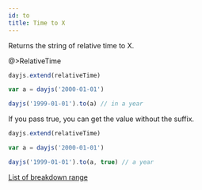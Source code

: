 ```yaml
---
id: to
title: Time to X 
---
```


Returns the string of relative time to X.

@>RelativeTime

```js
dayjs.extend(relativeTime)

var a = dayjs('2000-01-01')

dayjs('1999-01-01').to(a) // in a year
```

If you pass true, you can get the value without the suffix.

```js
dayjs.extend(relativeTime)

var a = dayjs('2000-01-01')

dayjs('1999-01-01').to(a, true) // a year
```

[List of breakdown range](../display/from-now#list-of-breakdown-range)
